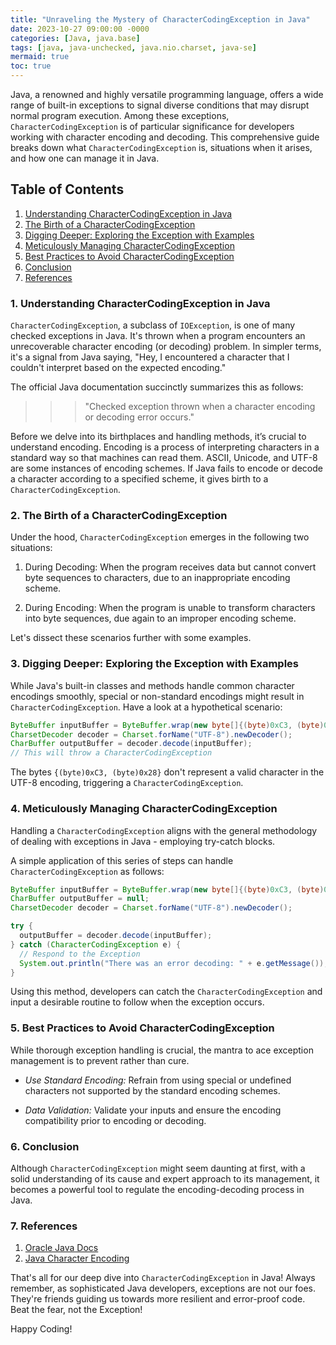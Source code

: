 ```yaml
---
title: "Unraveling the Mystery of CharacterCodingException in Java"
date: 2023-10-27 09:00:00 -0000
categories: [Java, java.base]
tags: [java, java-unchecked, java.nio.charset, java-se]
mermaid: true
toc: true
---
```



Java, a renowned and highly versatile programming language, offers a wide range of built-in exceptions to signal diverse conditions that may disrupt normal program execution. Among these exceptions, `CharacterCodingException` is of particular significance for developers working with character encoding and decoding. This comprehensive guide breaks down what `CharacterCodingException` is, situations when it arises, and how one can manage it in Java. 

## Table of Contents

1. [Understanding CharacterCodingException in Java](#understanding)
2. [The Birth of a CharacterCodingException](#birth)
3. [Digging Deeper: Exploring the Exception with Examples](#digging)
4. [Meticulously Managing CharacterCodingException](#managing)
5. [Best Practices to Avoid CharacterCodingException](#practices)
6. [Conclusion](#conclusion)
7. [References](#references)

### 1. Understanding CharacterCodingException in Java <a name="understanding"></a>

`CharacterCodingException`, a subclass of `IOException`, is one of many checked exceptions in Java. It's thrown when a program encounters an unrecoverable character encoding (or decoding) problem. In simpler terms, it's a signal from Java saying, "Hey, I encountered a character that I couldn't interpret based on the expected encoding."

The official Java documentation succinctly summarizes this as follows:

>>> "Checked exception thrown when a character encoding or decoding error occurs."

Before we delve into its birthplaces and handling methods, it’s crucial to understand encoding. Encoding is a process of interpreting characters in a standard way so that machines can read them. ASCII, Unicode, and UTF-8 are some instances of encoding schemes. If Java fails to encode or decode a character according to a specified scheme, it gives birth to a `CharacterCodingException`.

### 2. The Birth of a CharacterCodingException <a name="birth"></a>

Under the hood, `CharacterCodingException` emerges in the following two situations:

1. During Decoding: When the program receives data but cannot convert byte sequences to characters, due to an inappropriate encoding scheme.

2. During Encoding: When the program is unable to transform characters into byte sequences, due again to an improper encoding scheme.

Let's dissect these scenarios further with some examples.

### 3. Digging Deeper: Exploring the Exception with Examples <a name="digging"></a>

While Java's built-in classes and methods handle common character encodings smoothly, special or non-standard encodings might result in `CharacterCodingException`. Have a look at a hypothetical scenario:

```java
ByteBuffer inputBuffer = ByteBuffer.wrap(new byte[]{(byte)0xC3, (byte)0x28});
CharsetDecoder decoder = Charset.forName("UTF-8").newDecoder();
CharBuffer outputBuffer = decoder.decode(inputBuffer);
// This will throw a CharacterCodingException
```

The bytes `{(byte)0xC3, (byte)0x28}` don't represent a valid character in the UTF-8 encoding, triggering a `CharacterCodingException`.

### 4. Meticulously Managing CharacterCodingException <a name="managing"></a>
 
Handling a `CharacterCodingException` aligns with the general methodology of dealing with exceptions in Java - employing try-catch blocks. 

A simple application of this series of steps can handle `CharacterCodingException` as follows:

```java
ByteBuffer inputBuffer = ByteBuffer.wrap(new byte[]{(byte)0xC3, (byte)0x28});
CharBuffer outputBuffer = null;
CharsetDecoder decoder = Charset.forName("UTF-8").newDecoder();

try {
  outputBuffer = decoder.decode(inputBuffer);
} catch (CharacterCodingException e) {
  // Respond to the Exception
  System.out.println("There was an error decoding: " + e.getMessage());
}
```

Using this method, developers can catch the `CharacterCodingException` and input a desirable routine to follow when the exception occurs. 

### 5. Best Practices to Avoid CharacterCodingException <a name="practices"></a>

While thorough exception handling is crucial, the mantra to ace exception management is to prevent rather than cure. 

* *Use Standard Encoding:* Refrain from using special or undefined characters not supported by the standard encoding schemes. 

* *Data Validation:* Validate your inputs and ensure the encoding compatibility prior to encoding or decoding. 

### 6. Conclusion <a name="conclusion"></a>

Although `CharacterCodingException` might seem daunting at first, with a solid understanding of its cause and expert approach to its management, it becomes a powerful tool to regulate the encoding-decoding process in Java.

### 7. References <a name="references"></a>

1. [Oracle Java Docs](https://docs.oracle.com/javase/7/docs/api/java/nio/charset/CharacterCodingException.html)
2. [Java Character Encoding](https://www.javatpoint.com/java-character-encoding)

That's all for our deep dive into `CharacterCodingException` in Java! Always remember, as sophisticated Java developers, exceptions are not our foes. They're friends guiding us towards more resilient and error-proof code. Beat the fear, not the Exception! 

Happy Coding!
